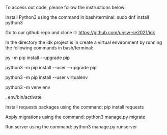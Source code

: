 To access out code, please follow the instructions below:


Install Python3 using the command in bash/terminal: sudo dnf install python3


Go to our github repo and clone it: https://github.com/unsw-se2021/idk


In the directory the idk project is in create a virtual environment by running the following commands in bash/terminal:


py -m pip install --upgrade pip


python3 -m pip install --user --upgrade pip


python3 -m pip install --user virtualenv


python3 -m venv env


. env/bin/activate


Install requests packages using the command: pip install requests


Apply migrations using the command: python3 manage.py migrate


Run server using the command: python3 manage.py runserver
